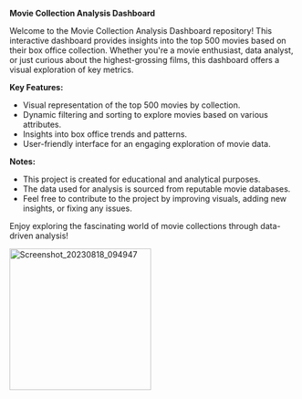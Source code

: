 
**Movie Collection Analysis Dashboard**

Welcome to the Movie Collection Analysis Dashboard repository! This interactive dashboard provides insights into the top 500 movies based on their box office collection. Whether you're a movie enthusiast, data analyst, or just curious about the highest-grossing films, this dashboard offers a visual exploration of key metrics.

**Key Features:**

- Visual representation of the top 500 movies by collection.
- Dynamic filtering and sorting to explore movies based on various attributes.
- Insights into box office trends and patterns.
- User-friendly interface for an engaging exploration of movie data.

**Notes:**

- This project is created for educational and analytical purposes.
- The data used for analysis is sourced from reputable movie databases.
- Feel free to contribute to the project by improving visuals, adding new insights, or fixing any issues.

Enjoy exploring the fascinating world of movie collections through data-driven analysis!

<img width="248" alt="Screenshot_20230818_094947" src="https://github.com/rahulbytes/Power-BI-Dashboard/assets/142666454/ff5fdbc5-2594-4e66-bb17-776c014c28d7">

